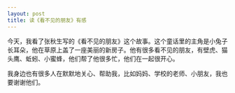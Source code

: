 ```yaml
---
layout: post
title: 读《看不见的朋友》有感
---
```



今天，我看了张秋生写的《看不见的朋友》这个故事。这个童话里的主角是小兔子长耳朵，他在草原上盖了一座美丽的新房子。他有很多看不见的朋友，有壁虎、猫头鹰、蚯蚓、小蜜蜂，他们帮了他很多忙，他们在一起很开心。

我身边也有很多人在默默地关心、帮助我，比如妈妈、学校的老师、小朋友，我也要谢谢他们。
